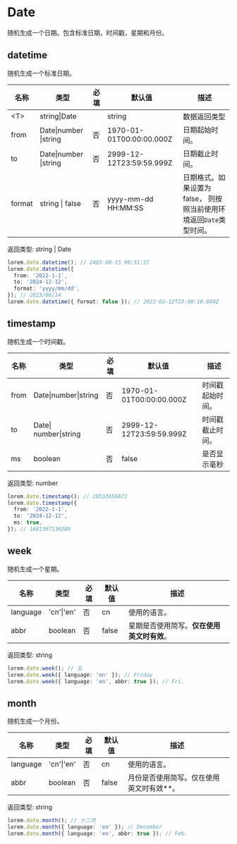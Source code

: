 # Date

随机生成一个日期。包含标准日期，时间戳，星期和月份。

## datetime

随机生成一个标准日期。

| 名称 | 类型 | 必填 | 默认值 | 描述 |
| --- | --- | --- | --- | --- |
| \<T> | string\|Date |  | string | 数据返回类型 |
| from | Date\|number \|string | 否 | 1970-01-01T00:00:00.000Z | 日期起始时间。 |
| to | Date\|number \|string | 否 | 2999-12-12T23:59:59.999Z | 日期截止时间。 |
| format | string \| false | 否 | yyyy-mm-dd HH:MM:SS | 日期格式。如果设置为 false， 则按照当前使用环境返回`Date`类型时间。 |

返回类型: string | Date

```ts
lorem.date.datetime(); // 2403-08-15 00:51:37
lorem.date.datetime({
  from: '2022-1-1',
  to: '2024-12-12',
  format: 'yyyy/mm/dd',
}); // 2023/06/14
lorem.date.datetime({ format: false }); // 2022-02-12T23:00:10.004Z
```

## timestamp

随机生成一个时间戳。

| 名称 | 类型                  | 必填 | 默认值                   | 描述             |
| ---- | --------------------- | ---- | ------------------------ | ---------------- |
| from | Date\|number\|string  | 否   | 1970-01-01T00:00:00.000Z | 时间戳起始时间。 |
| to   | Date\| number\|string | 否   | 2999-12-12T23:59:59.999Z | 时间戳截止时间。 |
| ms   | boolean               | 否   | false                    | 是否显示毫秒     |

返回类型: number

```ts
lorem.date.timestamp(); // 28533656672
lorem.date.timestamp({
  from: '2022-1-1',
  to: '2024-12-12',
  ms: true,
}); // 1681397130280
```

## week

随机生成一个星期。

| 名称     | 类型       | 必填 | 默认值 | 描述                                       |
| -------- | ---------- | ---- | ------ | ------------------------------------------ |
| language | 'cn'\|'en' | 否   | cn     | 使用的语言。                               |
| abbr     | boolean    | 否   | false  | 星期是否使用简写。**仅在使用英文时有效**。 |

返回类型: string

```ts
lorem.date.week(); // 五
lorem.date.week({ language: 'en' }); // Friday
lorem.date.week({ language: 'en', abbr: true }); // Fri.
```

## month

随机生成一个月份。

| 名称     | 类型       | 必填 | 默认值 | 描述                                       |
| -------- | ---------- | ---- | ------ | ------------------------------------------ |
| language | 'cn'\|'en' | 否   | cn     | 使用的语言。                               |
| abbr     | boolean    | 否   | false  | 月份是否使用简写。仅在使用英文时有效\*\*。 |

返回类型: string

```ts
lorem.date.month(); // 十二月
lorem.date.month({ language: 'en' }); // December
lorem.date.month({ language: 'en', abbr: true }); // Feb.
```
